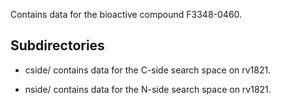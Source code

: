 Contains data for the bioactive compound F3348-0460.

## Subdirectories

- cside/ contains data for the C-side search space on rv1821.

- nside/ contains data for the N-side search space on rv1821.

